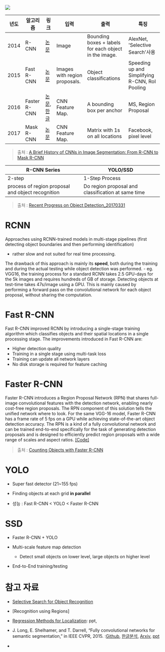 ![](http://i.imgur.com/ZU6afyt.png)


|년도|알고리즘|링크|입력|출력|특징|
|-|-|-|-|-|-|
|2014|R-CNN|[논문](https://arxiv.org/abs/1311.2524)|Image|Bounding boxes + labels for each object in the image.|AlexNet, 'Selective Search'사용 |
|2015|Fast R-CNN|[논문](https://arxiv.org/abs/1504.08083)|Images with region proposals.|Object classifications |Speeding up and Simplifying R-CNN, RoI Pooling|
|2016|Faster R-CNN|[논문](https://arxiv.org/abs/1506.01497),[한글](https://curt-park.github.io/2017-03-17/faster-rcnn/)| CNN Feature Map.|A bounding box per anchor|MS, Region Proposal|
|2017|Mask R-CNN|[논문](https://arxiv.org/abs/1703.06870)|CNN Feature Map.|Matrix with 1s on all locations|Facebook, pixel level|

> 출처 : [A Brief History of CNNs in Image Segmentation: From R-CNN to Mask R-CNN](https://blog.athelas.com/a-brief-history-of-cnns-in-image-segmentation-from-r-cnn-to-mask-r-cnn-34ea83205de4)



|R-CNN Series|YOLO/SSD|
|-|-|
|2-step|1-Step Process|
|process of region proposal and object recognition|Do region proposal and classification at same time|

> 출처 : [Recent Progress on Object Detection_20170331](https://www.slideshare.net/JihongKang/recent-progress-on-object-detection20170331)


# RCNN
Approaches using RCNN-trained models in multi-stage pipelines (first detecting object boundaries and then performing identification) 
 - rather slow and not suited for real time processing. 

The drawback of this approach is mainly its __speed__, both during the training and during the actual testing while object detection was performed. 
    - eg. VGG16, the training process for a standard RCNN takes 2.5 GPU-days for the 5k images and requires hundreds of GB of storage. Detecting objects at test-time takes 47s/image using a GPU. This is mainly caused by performing a forward pass on the convolutional network for each object proposal, without sharing the computation.

# Fast R-CNN

Fast R-CNN improved RCNN by introducing a single-stage training algorithm which classifies objects and their spatial locations in a single processing stage. The improvements introduced in Fast R-CNN are:
- Higher detection quality
- Training in a single stage using multi-task loss
- Training can update all network layers
- No disk storage is required for feature caching

# Faster R-CNN

Faster R-CNN introduces a Region Proposal Network (RPN) that shares full-image convolutional features with the detection network, enabling nearly cost-free region proposals. The RPN component of this solution tells the unified network where to look. For the same VGG-16 model, Faster R-CNN has a frame rate of 5 fps on a GPU while achieving state-of-the-art object detection accuracy. The RPN is a kind of a fully convolutional network and can be trained end-to-end specifically for the task of generating detection proposals and is designed to efficiently predict region proposals with a wide range of scales and aspect ratios. [[Code]](https://github.com/softberries/keras-frcnn)


> 출처 : [Counting Objects with Faster R-CNN](https://softwaremill.com/counting-objects-with-faster-rcnn/)

# YOLO

- Super fast detector (21~155 fps)

- Finding objects at each grid __in parallel__

- 성능 : Fast R-CNN < YOLO < Faster R-CNN 




# SSD 

- Faster R-CNN + YOLO

- Multi-scale feature map detection 
    - Detect small objects on lower level, large objects on higher level
    
- End-to-End training/testing 




# 참고 자료 

- [Selective Search for Object Recognition](https://www.koen.me/research/pub/uijlings-ijcv2013-draft.pdf)

- [Recognition using Regions]

- [Regression Methods for Localization](https://bfeba431-a-62cb3a1a-s-sites.googlegroups.com/site/deeplearningcvpr2014/RegressionMethodsforLocalization.pdf?attachauth=ANoY7cpf41j03XW6YUpHg5L5_LgNhz6C05lpU58CkgQixIXesT0WOK6HU3CVi5x8t83aWcvYkvrUIpZ80rXYI8Hnlfk-wFdcay_DWW4c9ww5KXDADhcyhMiCDOv3AnNkhmuQDLFWCxyjY--VParh1WCIVUIOvtj4NW_UPc2zz0I_b9ovWkK-_qEio3oAY29Z6cyzK4Co60biKGRrc_3WfXxJgdq0Zq7pPnopAAHdEFpU9bv360H-EeW88n-h--8fyCQhJsG7-Pm-&attredirects=0): ppt, 

- J. Long, E. Shelhamer, and T. Darrell, “Fully convolutional networks for semantic segmentation,” in IEEE CVPR, 2015. :[Github](https://github.com/shelhamer/fcn.berkeleyvision.org), [한글분석](http://www.whydsp.org/317), [Arxiv](https://arxiv.org/abs/1605.06211), [ppt](http://tutorial.caffe.berkeleyvision.org/caffe-cvpr15-pixels.pdf)

- 